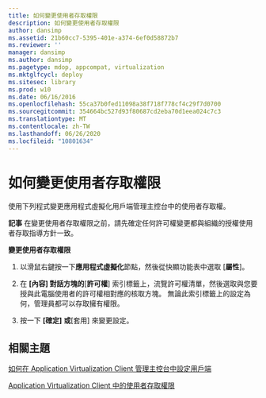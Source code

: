 ```yaml
---
title: 如何變更使用者存取權限
description: 如何變更使用者存取權限
author: dansimp
ms.assetid: 21b60cc7-5395-401e-a374-6ef0d58872b7
ms.reviewer: ''
manager: dansimp
ms.author: dansimp
ms.pagetype: mdop, appcompat, virtualization
ms.mktglfcycl: deploy
ms.sitesec: library
ms.prod: w10
ms.date: 06/16/2016
ms.openlocfilehash: 55ca37b0fed11098a38f718f778cf4c29f7d0700
ms.sourcegitcommit: 354664bc527d93f80687cd2eba70d1eea024c7c3
ms.translationtype: MT
ms.contentlocale: zh-TW
ms.lasthandoff: 06/26/2020
ms.locfileid: "10801634"
---
```

# 如何變更使用者存取權限


使用下列程式變更應用程式虛擬化用戶端管理主控台中的使用者存取權。

**記事** 在變更使用者存取權限之前，請先確定任何許可權變更都與組織的授權使用者存取指導方針一致。

 

**變更使用者存取權限**

1.  以滑鼠右鍵按一下**應用程式虛擬化**節點，然後從快顯功能表中選取 [**屬性**]。

2.  在 **[內容] 對話方塊的**[**許可權**] 索引標籤上，流覽許可權清單，然後選取與您要授與此電腦使用者的許可權相對應的核取方塊。 無論此索引標籤上的設定為何，管理員都可以存取擁有權限。

3.  按一下 **[確定]** **或**[套用] 來變更設定。

## 相關主題


[如何在 Application Virtualization Client 管理主控台中設定用戶端](how-to-configure-the-client-in-the-application-virtualization-client-management-console.md)

[Application Virtualization Client 中的使用者存取權限](user-access-permissions-in-application-virtualization-client.md)

 

 





